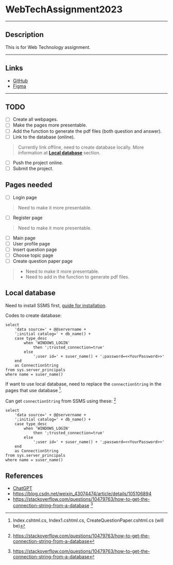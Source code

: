 # **WebTechAssignment2023**

--- 

## **Description**

This is for Web Technology assignment.

---

## **Links**

- [GitHub](https://github.com/BCS21090011/WebTechAssignment2023.git)
- [Figma](https://www.figma.com/file/0grXPVhB7sIiSKGHO9Q1H9/Untitled?node-id=15%3A3&t=pVewqGUSb8sBxukY-1)

---

## **TODO**

- [ ] Create all webpages.
- [ ] Make the pages more presentable.
- [ ] Add the function to generate the pdf files (both question and answer).
- [ ] Link to the database (online).
> Currently link offline, need to create database locally. More information at [**Local database**](#Local-database) section.
- [ ] Push the project online.
- [ ] Submit the project.

## **Pages needed**

- [ ] Login page
> Need to make it more presentable.
- [ ] Register page
> Need to make it more presentable.
- [ ] Main page
- [ ] User profile page
- [ ] Insert question page
- [ ] Choose topic page
- [ ] Create question paper page
> - Need to make it more presentable.
> - Need to add in the function to generate pdf files.
  
## **Local database**

Need to install SSMS first, [guide for installation](https://blog.csdn.net/weixin_43074474/article/details/105106894).

Codes to create database:

```MSSQL
select
    'data source=' + @@servername +
    ';initial catalog=' + db_name() +
    case type_desc
        when 'WINDOWS_LOGIN' 
            then ';trusted_connection=true'
        else
            ';user id=' + suser_name() + ';password=<<YourPassword>>'
    end
    as ConnectionString
from sys.server_principals
where name = suser_name()
```

If want to use local database, need to replace the `connectionString` in the pages that use database [^1].

Can get `connectionString` from SSMS using these: [^2]

```MSSQL
select
    'data source=' + @@servername +
    ';initial catalog=' + db_name() +
    case type_desc
        when 'WINDOWS_LOGIN' 
            then ';trusted_connection=true'
        else
            ';user id=' + suser_name() + ';password=<<YourPassword>>'
    end
    as ConnectionString
from sys.server_principals
where name = suser_name()
```

## **References**
- [ChatGPT](https://chat.openai.com/chat)
- https://blog.csdn.net/weixin_43074474/article/details/105106894
- https://stackoverflow.com/questions/10479763/how-to-get-the-connection-string-from-a-database [^2]

[^1]: Index.cshtml.cs, Index1.cshtml.cs, CreateQuestionPaper.cshtml.cs (will be)
[^2]: https://stackoverflow.com/questions/10479763/how-to-get-the-connection-string-from-a-database
